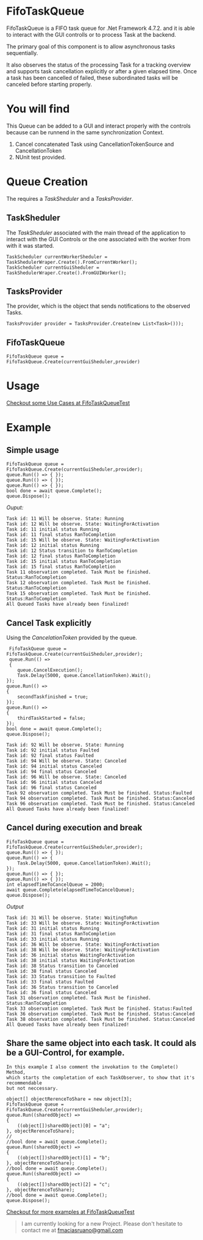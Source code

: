 # FifoTaskQueue

FifoTaskQueue is a FIFO task queue for .Net Framework 4.7.2. and it is able
to interact with the GUI controlls or to process Task at the backend.

The primary goal of this component is to allow asynchronous tasks sequentially.

It also observes the status of the processing Task for a tracking overview and
supports task cancellation explicitly or after a given elapsed time.
Once a task has been cancelled of failed, these subordinated tasks will be
canceled before starting properly.

# You will find

This Queue can be added to a GUI and interact properly with the controls because can be runnend in the same synchronization Context.

1. Cancel concatenated Task using CancellationTokenSource and CancellationToken
2. NUnit test provided. 

# Queue Creation

The requires a *TaskSheduler* and a *TasksProvider*.

## TaskSheduler
The *TaskSheduler* associated with the main thread of the application
to interact with the GUI Controls or the one associated with the worker 
from with it was started.
```[C#]
TaskScheduler currentWorkerSheduler = TaskShedulerWraper.Create().FromCurrentWorker();
TaskScheduler currentGuiSheduler = TaskShedulerWraper.Create().FromGUIWorker();
````

## TasksProvider
The provider, which is the object that sends notifications to the observed Tasks.
```[C#]
TasksProvider provider = TasksProvider.Create(new List<Task>()));
```

## FifoTaskQueue
```[C#]
FifoTaskQueue queue = FifoTaskQueue.Create(currentGuiSheduler,provider)
```
# Usage
[Checkout some Use Cases at FifoTaskQueueTest](https://github.com/fmacias/FIFO-Task-Queue/blob/master/FifoTaskQueueTest/FifoTaskQueueTests.cs "FifoTaskQueueTest")
# Example
## Simple usage
```[C#]
FifoTaskQueue queue = FifoTaskQueue.Create(currentGuiSheduler,provider);
queue.Run(() => { });
queue.Run(() => { });
queue.Run(() => { });
bool done = await queue.Complete();
queue.Dispose();
```
*Ouput:*
~~~
Task id: 11 Will be observe. State: Running
Task id: 12 Will be observe. State: WaitingForActivation
Task id: 11 initial status Running
Task id: 11 final status RanToCompletion
Task id: 15 Will be observe. State: WaitingForActivation
Task id: 12 initial status Running
Task id: 12 Status transition to RanToCompletion
Task id: 12 final status RanToCompletion
Task id: 15 initial status RanToCompletion
Task id: 15 final status RanToCompletion
Task 11 observation completed. Task Must be finished. Status:RanToCompletion 
Task 12 observation completed. Task Must be finished. Status:RanToCompletion 
Task 15 observation completed. Task Must be finished. Status:RanToCompletion 
All Queued Tasks have already been finalized!
~~~
## Cancel Task explicitly
Using the *CancelationToken* provided by the queue.

```[C#]
 FifoTaskQueue queue = FifoTaskQueue.Create(currentGuiSheduler,provider);
 queue.Run(() =>
 {
	queue.CancelExecution();
	Task.Delay(5000, queue.CancellationToken).Wait();
});
queue.Run(() =>
{
	secondTaskfinished = true;
});
queue.Run(() =>
{
	thirdTaskStarted = false;
});
bool done = await queue.Complete();
queue.Dispose();
```
~~~
Task id: 92 Will be observe. State: Running
Task id: 92 initial status Faulted
Task id: 92 final status Faulted
Task id: 94 Will be observe. State: Canceled
Task id: 94 initial status Canceled
Task id: 94 final status Canceled
Task id: 96 Will be observe. State: Canceled
Task id: 96 initial status Canceled
Task id: 96 final status Canceled
Task 92 observation completed. Task Must be finished. Status:Faulted 
Task 94 observation completed. Task Must be finished. Status:Canceled 
Task 96 observation completed. Task Must be finished. Status:Canceled 
All Queued Tasks have already been finalized!
~~~
## Cancel during execution and break

```[C#]
FifoTaskQueue queue = FifoTaskQueue.Create(currentGuiSheduler,provider);
queue.Run(() => { });
queue.Run(() => {
	Task.Delay(5000, queue.CancellationToken).Wait();
});
queue.Run(() => { });
queue.Run(() => { });
int elapsedTimeToCancelQueue = 2000;
await queue.Complete(elapsedTimeToCancelQueue);
queue.Dispose();
```
*Output*
~~~
Task id: 31 Will be observe. State: WaitingToRun
Task id: 33 Will be observe. State: WaitingForActivation
Task id: 31 initial status Running
Task id: 31 final status RanToCompletion
Task id: 33 initial status Running
Task id: 36 Will be observe. State: WaitingForActivation
Task id: 38 Will be observe. State: WaitingForActivation
Task id: 36 initial status WaitingForActivation
Task id: 38 initial status WaitingForActivation
Task id: 38 Status transition to Canceled
Task id: 38 final status Canceled
Task id: 33 Status transition to Faulted
Task id: 33 final status Faulted
Task id: 36 Status transition to Canceled
Task id: 36 final status Canceled
Task 31 observation completed. Task Must be finished. Status:RanToCompletion 
Task 33 observation completed. Task Must be finished. Status:Faulted 
Task 36 observation completed. Task Must be finished. Status:Canceled 
Task 38 observation completed. Task Must be finished. Status:Canceled 
All Queued Tasks have already been finalized!
~~~

## Share the same object into each task. It could als be a GUI-Control, for example.
```[C#]
In this example I also comment the invokation to the Complete() Method,
which starts the completation of each TaskObserver, to show that it's recommendable
but not neccessary.

object[] objectRerenceToShare = new object[3];
FifoTaskQueue queue = FifoTaskQueue.Create(currentGuiSheduler,provider);
queue.Run((sharedObject) =>
{
	((object[])sharedObject)[0] = "a";
}, objectRerenceToShare);
//
//bool done = await queue.Complete();
queue.Run((sharedObject) =>
{
	((object[])sharedObject)[1] = "b";
}, objectRerenceToShare);
//bool done = await queue.Complete();
queue.Run((sharedObject) =>
{
	((object[])sharedObject)[2] = "c";
}, objectRerenceToShare);
//bool done = await queue.Complete();
queue.Dispose();
```

[Checkout for more examples at FifoTaskQueueTest](https://github.com/fmacias/FIFO-Task-Queue/blob/master/FifoTaskQueueTest/FifoTaskQueueTests.cs "FifoTaskQueueTest")

> I am currently looking for a new Project. Please don't hesitate to contact me at fmaciasruano@gmail.com
